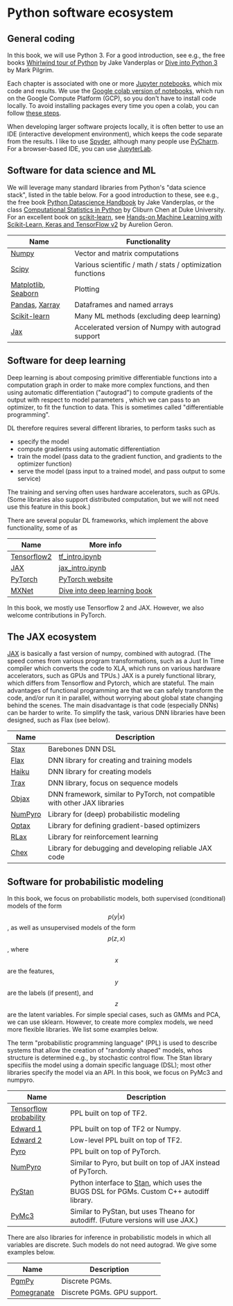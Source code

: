 # Python software ecosystem

## General coding

In this book, we will use Python 3.
For a good introduction, see e.g., the free books [Whirlwind tour of Python](https://github.com/jakevdp/WhirlwindTourOfPython)  by Jake Vanderplas
or [Dive into Python 3](https://www.diveinto.org/python3/table-of-contents.html) by Mark Pilgrim.

Each chapter is associated with one or more
 <a href="https://jupyter.org/">Jupyter notebooks</a>,
which mix code and results.
We use the [Google colab version of notebooks](https://colab.research.google.com/), which run on the Google Compute Platform (GCP),
so you don't have to install code locally.
To avoid installing packages every time you open a colab,
you can follow [these steps](https://stackoverflow.com/questions/55253498/how-do-i-install-a-library-permanently-in-colab).


When developing larger software projects locally, it is often better to use an 
 IDE (interactive development environment),
 which keeps the code separate from the results.
I like to use 
<a href="https://www.spyder-ide.org">Spyder</a>,
although many people use
<a href="https://www.jetbrains.com/pycharm/">PyCharm</a>.
For a browser-based IDE, you can use
<a href="https://github.com/jupyterlab/jupyterlab">JupyterLab</a>.

## Software for data science and ML

We will leverage many standard libraries from Python's "data science
stack", listed in the table below. 
For a good introduction to these, see e.g., the free book
[Python Datascience Handbook](https://github.com/jakevdp/PythonDataScienceHandbook) by
Jake Vanderplas, 
or the class [Computational Statistics in Python](http://people.duke.edu/~ccc14/sta-663-2019/)  by Cliburn Chen at Duke University. For an excellent book on
[scikit-learn](https://scikit-learn.org/stable/), see
[Hands-on Machine Learning with Scikit-Learn, Keras and TensorFlow v2](https://github.com/ageron/handson-ml2) by Aurelion Geron. 



| Name | Functionality |
| ---- | ---- | 
| [Numpy](http://www.numpy.org) |  Vector and matrix computations |
| [Scipy](http://www.scipy.org) | Various scientific / math / stats / optimization functions   |
| [Matplotlib](http://matplotlib.org), [Seaborn](https://seaborn.pydata.org/) | Plotting |
| [Pandas](http://pandas.pydata.org), [Xarray](http://xarray.pydata.org/en/stable/index.html) | Dataframes and named arrays |
| [Scikit-learn](http://scikit-learn.org) | Many ML methods (excluding deep learning) |
| [Jax](http://github.com/google/jax) |  Accelerated version of Numpy with autograd support |


## Software for deep learning <a class="anchor" id="DL"></a>


Deep learning is about composing primitive differentiable functions
into a computation graph in order to make more
complex functions,  and then using
automatic differentiation ("autograd") to compute gradients of the
output with respect to model parameters , which we
can pass to an optimizer, to fit the function to data. This is
sometimes called "differentiable programming". 

DL therefore requires several different libraries,
to perform tasks such as

- specify the model
- compute gradients using automatic differentiation
- train the model (pass data to the gradient function,
and gradients to the optimizer function)
- serve the model (pass input to a trained model, and pass output
to some service)
 
The training and serving often uses 
hardware accelerators, such as GPUs. (Some libraries also support
distributed computation, but we will not need use this feature in this
book.)

There are several popular DL frameworks, which
implement the above functionality, some of as

|Name|More info|
|----|----|
|[Tensorflow2](http://www.tensorflow.org)|[tf_intro.ipynb](https://colab.research.google.com/github/probml/pyprobml/blob/master/book1/intro/tf_intro.ipynb)|
|[JAX](http://github.com/google/jax)|[jax_intro.ipynb](https://colab.research.google.com/github/probml/pyprobml/blob/master/book1/intro/jax_intro.ipynb)|
|[PyTorch](http://pytorch.org)|[PyTorch website](https://pytorch.org/tutorials)|
|[MXNet](https://mxnet.apache.org)|[Dive into deep learning book](http://www.d2l.ai)|

In this book, we mostly use Tensorflow 2 and JAX.
However, we also welcome contributions in PyTorch.


## The JAX ecosystem  <a class="anchor" id="JAX"></a>

[JAX](http://github.com/google/jax) is basically a fast version of
numpy, combined with autograd. (The speed comes from various program
transformations, such as a Just In Time compiler which converts the code to XLA,
which runs on various  hardware accelerators, such as GPUs and TPUs.)
JAX is a purely functional library, which differs from Tensorflow and
Pytorch, which are stateful. The main advantages of functional programming
are that  we can safely transform the code, and/or run it in parallel, without worrying about
global state changing behind the scenes. The main disadvantage is that code (especially DNNs) can be harder to write.
To simplify the task, various DNN libraries have been designed, such as Flax (see below).

|Name|Description|
|----|----|
|[Stax](https://github.com/google/jax/blob/master/jax/experimental/stax.py)|Barebones DNN DSL|
|[Flax](https://github.com/google/flax)|DNN library for creating and training models|
|[Haiku](https://github.com/deepmind/dm-haiku)|DNN library for creating models|
|[Trax](https://github.com/google/trax)|DNN library, focus on sequence models|
|[Objax](https://github.com/google/objax)|DNN framework, similar to PyTorch, not compatible with other JAX libraries|
|[NumPyro](https://github.com/pyro-ppl/numpyro)|Library for (deep) probabilistic modeling|
|[Optax](https://github.com/deepmind/optax)|Library for defining gradient-based optimizers|
|[RLax](https://github.com/deepmind/rlax)|Library for reinforcement learning|
|[Chex](https://github.com/deepmind/chex)|Library for debugging and developing reliable JAX code|

        
## Software for probabilistic modeling <a class="anchor" id="PPL"></a>

In this book, we focus on probabilistic models, both
supervised (conditional) models of the form $$p(y|x)$$, as well as
unsupervised models of the form $$p(z,x)$$, where $$x$$ are the features,
$$y$$ are the labels (if present), and $$z$$ are the latent variables. For
simple special cases, such as GMMs and PCA, we can use
sklearn. However, to create more complex models, we need more flexible
libraries. We list some examples below.

The term  "probabilistic programming language" (PPL) is used to
describe systems that allow the creation of "randomly shaped" models,
whos structure is determined e.g., by stochastic control flow.  The
Stan library specifiis the model using a domain specific language
(DSL); most other libraries specify the model via an API. In this
book, we focus on PyMc3 and numpyro. 


|Name|Description|
|----|----|
|[Tensorflow probability](https://www.tensorflow.org/probability)|PPL built on top of TF2.|
|[Edward 1](http://edwardlib.org)|PPL built on top of TF2 or Numpy.|
|[Edward 2](https://github.com/google/edward2)|Low-level PPL built on top of TF2.|
|[Pyro](https://github.com/pyro-ppl/pyro)|PPL built on top of PyTorch.|
|[NumPyro](https://github.com/pyro-ppl/numpyro)|Similar to Pyro, but built on top of JAX instead of PyTorch.|
|[PyStan](https://pystan.readthedocs.io/en/latest)|Python interface to [Stan](https://mc-stan.org), which uses the BUGS DSL for PGMs. Custom C++ autodiff library.|
|[PyMc3](https://docs.pymc.io)|Similar to PyStan, but uses Theano for autodiff. (Future versions will use JAX.)|


There are also libraries for inference in probabilistic models
in which all variables are discrete. Such models do not need autograd.
We give some examples below. 

|Name|Description|
|----|----|
|[PgmPy](http://pgmpy.org/)|Discrete PGMs.|
|[Pomegranate](https://pomegranate.readthedocs.io/en/latest/index.html)|Discrete PGMs. GPU support.|


          



